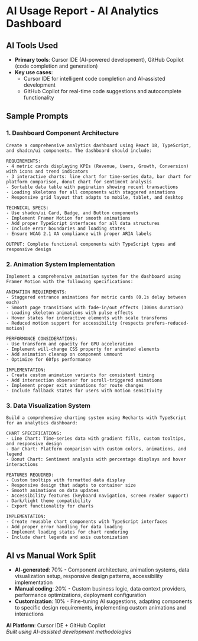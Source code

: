 # AI Usage Report - AI Analytics Dashboard

## AI Tools Used
- **Primary tools**: Cursor IDE (AI-powered development), GitHub Copilot (code completion and generation)
- **Key use cases**: 
  - Cursor IDE for intelligent code completion and AI-assisted development
  - GitHub Copilot for real-time code suggestions and autocomplete functionality

## Sample Prompts

### 1. Dashboard Component Architecture
```
Create a comprehensive analytics dashboard using React 18, TypeScript, and shadcn/ui components. The dashboard should include:

REQUIREMENTS:
- 4 metric cards displaying KPIs (Revenue, Users, Growth, Conversion) with icons and trend indicators
- 3 interactive charts: line chart for time-series data, bar chart for platform comparison, donut chart for sentiment analysis
- Sortable data table with pagination showing recent transactions
- Loading skeletons for all components with staggered animations
- Responsive grid layout that adapts to mobile, tablet, and desktop

TECHNICAL SPECS:
- Use shadcn/ui Card, Badge, and Button components
- Implement Framer Motion for smooth animations
- Add proper TypeScript interfaces for all data structures
- Include error boundaries and loading states
- Ensure WCAG 2.1 AA compliance with proper ARIA labels

OUTPUT: Complete functional components with TypeScript types and responsive design
```

### 2. Animation System Implementation
```
Implement a comprehensive animation system for the dashboard using Framer Motion with the following specifications:

ANIMATION REQUIREMENTS:
- Staggered entrance animations for metric cards (0.1s delay between each)
- Smooth page transitions with fade-in/out effects (300ms duration)
- Loading skeleton animations with pulse effects
- Hover states for interactive elements with scale transforms
- Reduced motion support for accessibility (respects prefers-reduced-motion)

PERFORMANCE CONSIDERATIONS:
- Use transform and opacity for GPU acceleration
- Implement will-change CSS property for animated elements
- Add animation cleanup on component unmount
- Optimize for 60fps performance

IMPLEMENTATION:
- Create custom animation variants for consistent timing
- Add intersection observer for scroll-triggered animations
- Implement proper exit animations for route changes
- Include fallback states for users with motion sensitivity
```

### 3. Data Visualization System
```
Build a comprehensive charting system using Recharts with TypeScript for an analytics dashboard:

CHART SPECIFICATIONS:
- Line Chart: Time-series data with gradient fills, custom tooltips, and responsive design
- Bar Chart: Platform comparison with custom colors, animations, and legend
- Donut Chart: Sentiment analysis with percentage displays and hover interactions

FEATURES REQUIRED:
- Custom tooltips with formatted data display
- Responsive design that adapts to container size
- Smooth animations on data updates
- Accessibility features (keyboard navigation, screen reader support)
- Dark/light theme compatibility
- Export functionality for charts

IMPLEMENTATION:
- Create reusable chart components with TypeScript interfaces
- Add proper error handling for data loading
- Implement loading states for chart rendering
- Include chart legends and axis customization
```

## AI vs Manual Work Split
- **AI-generated**: 70% - Component architecture, animation systems, data visualization setup, responsive design patterns, accessibility implementation
- **Manual coding**: 20% - Custom business logic, data context providers, performance optimizations, deployment configuration
- **Customization**: 10% - Fine-tuning AI suggestions, adapting components to specific design requirements, implementing custom animations and interactions

**AI Platform**: Cursor IDE + GitHub Copilot  
*Built using AI-assisted development methodologies* 